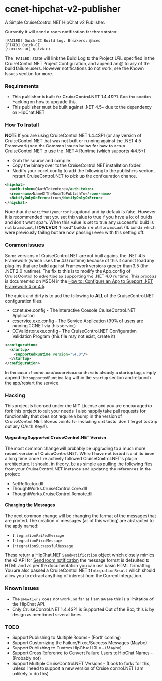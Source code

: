 # ccnet-hipchat-v2-publisher
A Simple CruiseControl.NET HipChat v2 Publisher.

Currently it will send a room notification for three states:

```
[FAILED] Quick-CI Build Log. Breakers: @aceo
[FIXED] Quick-CI
[SUCCESSFUL] Quick-CI
```

The ```[FAILED]``` state will link the Build Log to the Project URL specified in the CruiseControl.NET Project Configuration, and append an @ to any of the build failure users. However notifications do not work, see the Known Issues section for more.

### Requirements
* This publisher is built for CruiseControl.NET 1.4.4SP1. See the section Hacking on how to upgrade this.
* This publisher must be built against .NET 4.5+ due to the dependency on HipChat.NET

### How To Install
**NOTE** If you are using CruiseControl.NET 1.4.4SP1 (or any version of CruiseControl.NET that was not built or running against the .NET 4.5 Framework) see the Common Issues below for how to setup CruiseControl.NET to use the .NET 4 Runtime (which supports 4/4.5+)

* Grab the source and compile.
* Copy the binary over to the CruiseControl.NET installation folder.
* Modify your ccnet.config to add the following to the publishers section, restart CruiseControl.NET to pick up the configuration change.

```xml
<hipchat>
  <auth-token>OAuthTokenHere</auth-token>
  <room-name>NameOfTheRoomToPublishTo</room-name>
  <NotifyOnlyOnError>true</NotifyOnlyOnError>
</hipchat>
```

Note that the `NotifyOnlyOnError` is optional and by default is false. However it is recommended that you set this value to true if you have a lot of builds and don't want spam. When this value is set to true any successful build is not broadcast, **HOWEVER** "Fixed" builds are still broadcast (IE builds which were previously failing but are now passing) even with this setting off.

### Common Issues
Some versions of CruiseControl.NET are not built against the .NET 4.5 Framework (which uses the 4.0 runtime) because of this it cannot load any plug-ins that are build against Framework versions greater than 3.5 (the .NET 2.0 runtime). The fix to this is to modify the App.config of CruiseControl to advertise as supporting the .NET 4.0 runtime. This process is documented on MSDN in the [How to: Configure an App to Support .NET Framework 4 or 4.5](https://msdn.microsoft.com/en-us/library/jj152935%28v=vs.110%29.aspx).

The quick and dirty is to add the following to **ALL** of the CruiseControl.NET configuration files:
* ccnet.exe.config - The Interactive Console CruiseControl.NET Application
* ccservice.exe.config - The Service Application (99% of users are running CCNET via this service)
* CCValidator.exe.config - The CruiseControl.NET Configuration Validation Program (this file may not exist, create it)

```xml
<configuration>
  <startup>
    <supportedRuntime version="v4.0"/>
  </startup>
</configuration>
```

In the case of ccnet.exe/ccservice.exe there is already a startup tag, simply append the ```supportedRuntime``` tag within the ```startup``` section and relaunch the app/restart the service.

### Hacking
This project is licensed under the MIT License and you are encouraged to fork this project to suit your needs. I also happily take pull requests for functionality that does not require a bump in the version of CruiseControl.NET. Bonus points for including unit tests (don't forget to strip out any OAuth Keys!).

#### Upgrading Supported CruiseControl.NET Version
The most common change will probably be upgrading to a much more recent version of CruiseControl.NET. While I have not tested it and its been a long time since I've actively followed CruiseControl.NET's plugin architecture. It should, in theory, be as simple as pulling the following files from your CruiseControl.NET instance and updating the references in the project:

* NetReflector.dll
* ThoughtWorks.CruiseControl.Core.dll
* ThoughtWorks.CruiseControl.Remote.dll

#### Changing the Messages
The next common change will be changing the format of the messages that are printed. The creation of messages (as of this writing) are abstracted to the aptly named:

* ```IntegrationFailedMessage```
* ```IntegrationFixedMessage```
* ```IntegrationSuccessfulMessage```

These return a HipChat.NET ```SendNotification``` object which closely mimics the v2 API for [Send room notification](https://www.hipchat.com/docs/apiv2/method/send_room_notification) the message format is defaulted to HTML and as per the documentation you can use basic HTML formatting. You are also passed a CruiseControl.NET ```IIntegrationResult``` which should allow you to extract anything of interest from the Current Integration.

### Known Issues
* The ``@Mentions`` does not work, as far as I am aware this is a limitation of the HipChat API.
* Only CruiseControl.NET 1.4.4SP1 is Supported Out of the Box; this is by design as mentioned several times.

### TODO
* Support Publishing to Multiple Rooms - (Forth coming)
* Support Customizing the Failure/Fixed/Success Messages (Maybe)
* Support Publishing to Custom HipChat URLs - (Maybe)
* Support Cross Reference to Convert Failure Users to HipChat Names - (Probably not)
* Support Multiple CruiseControl.NET Versions - (Look to forks for this, unless I need to support a new version of Cruise control.NET I am unlikely to do this) 
